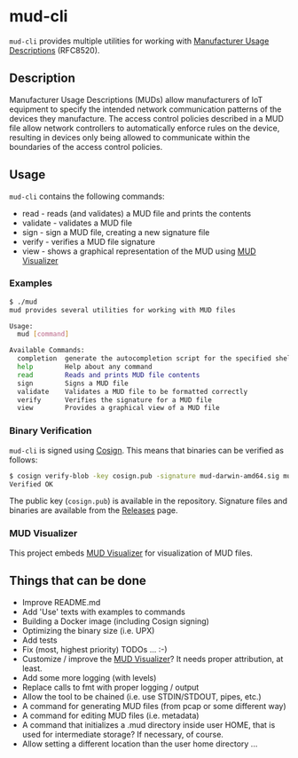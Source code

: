 # mud-cli

`mud-cli` provides multiple utilities for working with [Manufacturer Usage Descriptions](https://datatracker.ietf.org/doc/rfc8520/) (RFC8520).

## Description

Manufacturer Usage Descriptions (MUDs) allow manufacturers of IoT equipment to specify the intended network communication patterns of the devices they manufacture. 
The access control policies described in a MUD file allow network controllers to automatically enforce rules on the device, resulting in devices only being allowed to communicate within the boundaries of the access control policies. 

## Usage

`mud-cli` contains the following commands:

* read - reads (and validates) a MUD file and prints the contents
* validate - validates a MUD file
* sign - sign a MUD file, creating a new signature file
* verify - verifies a MUD file signature
* view - shows a graphical representation of the MUD using [MUD Visualizer](https://github.com/iot-onboarding/mud-visualizer)

### Examples

```bash
$ ./mud
mud provides several utilities for working with MUD files

Usage:
  mud [command]

Available Commands:
  completion  generate the autocompletion script for the specified shell
  help        Help about any command
  read        Reads and prints MUD file contents
  sign        Signs a MUD file
  validate    Validates a MUD file to be formatted correctly
  verify      Verifies the signature for a MUD file
  view        Provides a graphical view of a MUD file
```

### Binary Verification

`mud-cli` is signed using [Cosign](https://github.com/sigstore/cosign).
This means that binaries can be verified as follows:

```bash
$ cosign verify-blob -key cosign.pub -signature mud-darwin-amd64.sig mud-darwin-amd64
Verified OK
```

The public key (`cosign.pub`) is available in the repository. 
Signature files and binaries are available from the [Releases](https://github.com/hslatman/mud-cli/releases) page.

### MUD Visualizer

This project embeds [MUD Visualizer](https://github.com/iot-onboarding/mud-visualizer) for visualization of MUD files.

## Things that can be done

* Improve README.md
* Add 'Use' texts with examples to commands
* Building a Docker image (including Cosign signing)
* Optimizing the binary size (i.e. UPX)
* Add tests
* Fix (most, highest priority) TODOs ... :-)
* Customize / improve the [MUD Visualizer](https://github.com/iot-onboarding/mud-visualizer)? It needs proper attribution, at least.
* Add some more logging (with levels)
* Replace calls to fmt with proper logging / output
* Allow the tool to be chained (i.e. use STDIN/STDOUT, pipes, etc.)
* A command for generating MUD files (from pcap or some different way)
* A command for editing MUD files (i.e. metadata)
* A command that initializes a .mud directory inside user HOME, that is used for intermediate storage? If necessary, of course.
* Allow setting a different location than the user home directory
...